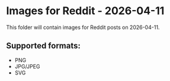 # Images for Reddit - 2026-04-11

This folder will contain images for Reddit posts on 2026-04-11.

## Supported formats:
- PNG
- JPG/JPEG
- SVG
